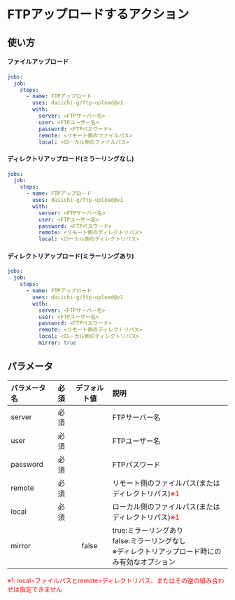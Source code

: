 # FTPアップロードするアクション

## 使い方

#### ファイルアップロード
```yml
jobs:
  job:
    steps:
      - name: FTPアップロード
        uses: daiichi-g/ftp-upload@v1
        with:
          server: <FTPサーバー名>
          user: <FTPユーザー名>
          password: <FTPパスワード>
          remote: <リモート側のファイルパス>
          local: <ローカル側のファイルパス>
```

#### ディレクトリアップロード(ミラーリングなし)
```yml
jobs:
  job:
    steps:
      - name: FTPアップロード
        uses: daiichi-g/ftp-upload@v1
        with:
          server: <FTPサーバー名>
          user: <FTPユーザー名>
          password: <FTPパスワード>
          remote: <リモート側のディレクトリパス>
          local: <ローカル側のディレクトリパス>
```

#### ディレクトリアップロード(ミラーリングあり)
```yml
jobs:
  job:
    steps:
      - name: FTPアップロード
        uses: daiichi-g/ftp-upload@v1
        with:
          server: <FTPサーバー名>
          user: <FTPユーザー名>
          password: <FTPパスワード>
          remote: <リモート側のディレクトリパス>
          local: <ローカル側のディレクトリパス>
          mirror: true
```

## パラメータ
| パラメータ名 | 必須 | デフォルト値 | 説明 |
|:---|:---:|:---:|:---|
|server  |必須  |  | FTPサーバー名  |
|user  |必須  | | FTPユーザー名  |
|password  |必須  |  | FTPパスワード  |
|remote  |必須  |  | リモート側のファイルパス(またはディレクトリパス)<span style='color:red'>※1</span> |
|local  |必須  |  | ローカル側のファイルパス(またはディレクトリパス)<span style='color:red'>※1</span> |
|mirror  | | false | true:ミラーリングあり<br>false:ミラーリングなし<br>※ディレクトリアップロード時にのみ有効なオプション |
<span style='color:red'>※1: local=ファイルパスとremote=ディレクトリパス、またはその逆の組み合わせは指定できません<br>
